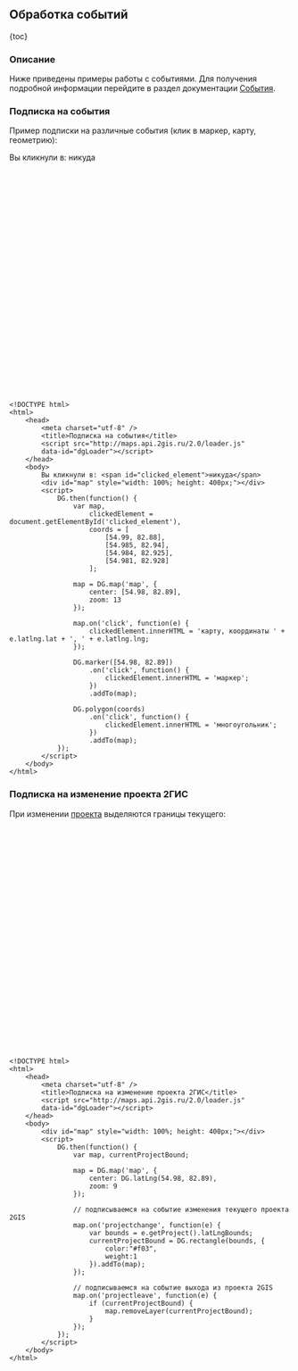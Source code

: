 ## Обработка событий

{toc}

### Описание

Ниже приведены примеры работы с событиями. Для получения подробной информации перейдите в раздел документации <a href="/doc/maps/manual/events">События</a>.

### Подписка на события

Пример подписки на различные события (клик в маркер, карту, геометрию):

Вы кликнули в: <span id="clicked_element">никуда</span>
<script src="http://maps.api.2gis.ru/2.0/loader.js" data-id="dgLoader"></script>
<div id="map" style="width: 100%; height: 400px;"></div>
<script>
    DG.then(function() {
        var map,
            clickedElement = document.getElementById('clicked_element'),
            coords = [
                [54.99, 82.88],
                [54.985, 82.94],
                [54.984, 82.925],
                [54.981, 82.928]
            ];

        map = DG.map('map', {
            center: [54.98, 82.89],
            zoom: 13
        });

        map.on('click', function(e) {
            clickedElement.innerHTML = 'карту, координаты ' + e.latlng.lat + ', ' + e.latlng.lng;
        });

        DG.marker([54.98, 82.89])
            .on('click', function() {
                clickedElement.innerHTML = 'маркер';
            })
            .addTo(map);

        DG.polygon(coords)
            .on('click', function() {
                clickedElement.innerHTML = 'многоугольник';
            })
            .addTo(map);
    });
</script>

    <!DOCTYPE html>
    <html>
        <head>
            <meta charset="utf-8" />
            <title>Подписка на события</title>
            <script src="http://maps.api.2gis.ru/2.0/loader.js"
            data-id="dgLoader"></script>
        </head>
        <body>
            Вы кликнули в: <span id="clicked_element">никуда</span>
            <div id="map" style="width: 100%; height: 400px;"></div>
            <script>
                DG.then(function() {
                    var map,
                        clickedElement = document.getElementById('clicked_element'),
                        coords = [
                            [54.99, 82.88],
                            [54.985, 82.94],
                            [54.984, 82.925],
                            [54.981, 82.928]
                        ];

                    map = DG.map('map', {
                        center: [54.98, 82.89],
                        zoom: 13
                    });

                    map.on('click', function(e) {
                        clickedElement.innerHTML = 'карту, координаты ' + e.latlng.lat + ', ' + e.latlng.lng;
                    });

                    DG.marker([54.98, 82.89])
                        .on('click', function() {
                            clickedElement.innerHTML = 'маркер';
                        })
                        .addTo(map);

                    DG.polygon(coords)
                        .on('click', function() {
                            clickedElement.innerHTML = 'многоугольник';
                        })
                        .addTo(map);
                });
            </script>
        </body>
    </html>

### Подписка на изменение проекта 2ГИС

При изменении [проекта](/doc/maps/manual/map#map-projectdetector) выделяются границы текущего:

<div id="map1" style="width: 100%; height: 400px;"></div>
<script>
    DG.then(function() {
        var map, currentProjectBound;

        map = DG.map('map1', {
            center: DG.latLng(54.98, 82.89),
            zoom: 9
        });

        // подписываемся на событие изменения текущего проекта 2GIS
        map.on('projectchange', function(e) {
            var bounds = e.getProject().latLngBounds;

            currentProjectBound = DG.rectangle(bounds, {
                color:"#f03",
                weight:1
            }).addTo(map);
        });

        // подписываемся на событие выхода из проекта 2GIS
        map.on('projectleave', function(e) {
            if (currentProjectBound) {
                map.removeLayer(currentProjectBound);
            }
        });
    });
</script>

    <!DOCTYPE html>
    <html>
        <head>
            <meta charset="utf-8" />
            <title>Подписка на изменение проекта 2ГИС</title>
            <script src="http://maps.api.2gis.ru/2.0/loader.js"
            data-id="dgLoader"></script>
        </head>
        <body>
            <div id="map" style="width: 100%; height: 400px;"></div>
            <script>
                DG.then(function() {
                    var map, currentProjectBound;

                    map = DG.map('map', {
                        center: DG.latLng(54.98, 82.89),
                        zoom: 9
                    });

                    // подписываемся на событие изменения текущего проекта 2GIS
                    map.on('projectchange', function(e) {
                        var bounds = e.getProject().latLngBounds;
                        currentProjectBound = DG.rectangle(bounds, {
                            color:"#f03",
                            weight:1
                        }).addTo(map);
                    });

                    // подписываемся на событие выхода из проекта 2GIS
                    map.on('projectleave', function(e) {
                        if (currentProjectBound) {
                            map.removeLayer(currentProjectBound);
                        }
                    });
                });
            </script>
        </body>
    </html>
